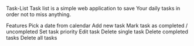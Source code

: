 Task-List
Task list is a simple web application to save Your daily tasks in order not to miss anything.

Features
Pick a date from calendar
Add new task
Mark task as completed / uncompleted
Set task priority
Edit task
Delete single task
Delete completed tasks
Delete all tasks
